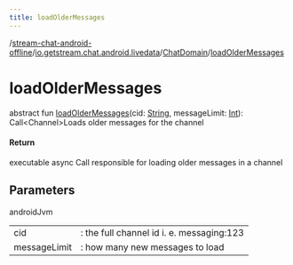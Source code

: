 ```yaml
---
title: loadOlderMessages
---
```

/[stream-chat-android-offline](../../index.md)/[io.getstream.chat.android.livedata](../index.md)/[ChatDomain](index.md)/[loadOlderMessages](loadOlderMessages.md)  
  
  
  
# loadOlderMessages  
abstract fun [loadOlderMessages](loadOlderMessages.md)(cid: [String](https://kotlinlang.org/api/latest/jvm/stdlib/kotlin/-string/index.html), messageLimit: [Int](https://kotlinlang.org/api/latest/jvm/stdlib/kotlin/-int/index.html)): Call&lt;Channel&gt;Loads older messages for the channel  
  
#### Return  
executable async Call responsible for loading older messages in a channel  
  
## Parameters  
  
androidJvm  
  
| | |
|---|---|
| <a name="io.getstream.chat.android.livedata/ChatDomain/loadOlderMessages/#kotlin.String#kotlin.Int/PointingToDeclaration/"></a>cid| <a name="io.getstream.chat.android.livedata/ChatDomain/loadOlderMessages/#kotlin.String#kotlin.Int/PointingToDeclaration/"></a>: the full channel id i. e. messaging:123|
| <a name="io.getstream.chat.android.livedata/ChatDomain/loadOlderMessages/#kotlin.String#kotlin.Int/PointingToDeclaration/"></a>messageLimit| <a name="io.getstream.chat.android.livedata/ChatDomain/loadOlderMessages/#kotlin.String#kotlin.Int/PointingToDeclaration/"></a>: how many new messages to load|
  

